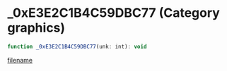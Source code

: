 # _0xE3E2C1B4C59DBC77 (Category graphics)

```js
function _0xE3E2C1B4C59DBC77(unk: int): void
```

[filename](_0xE3E2C1B4C59DBC77_m.md ':include')